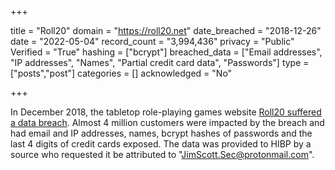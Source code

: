 +++

title = "Roll20"
domain = "https://roll20.net"
date_breached = "2018-12-26"
date = "2022-05-04"
record_count = "3,994,436"
privacy = "Public"
Verified = "True"
hashing = ["bcrypt"]
breached_data = ["Email addresses", "IP addresses", "Names", "Partial credit card data", "Passwords"]
type = ["posts","post"]
categories = []
acknowledged = "No"


+++


In December 2018, the tabletop role-playing games website <a href="https://app.roll20.net/forum/post/7209691/roll20-security-breach" target="_blank" rel="noopener">Roll20 suffered a data breach</a>. Almost 4 million customers were impacted by the breach and had email and IP addresses, names, bcrypt hashes of passwords and the last 4 digits of credit cards exposed. The data was provided to HIBP by a source who requested it be attributed to &quot;JimScott.Sec@protonmail.com&quot;.

